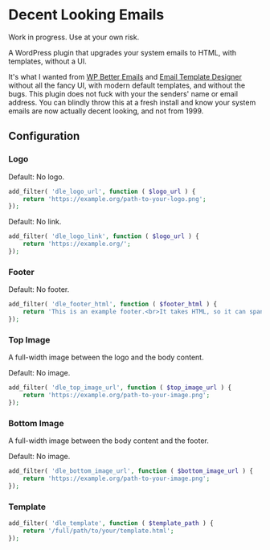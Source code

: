 # Decent Looking Emails

Work in progress. Use at your own risk.

A WordPress plugin that upgrades your system emails to HTML, with templates, without a UI.

It's what I wanted from [WP Better Emails](https://wordpress.org/plugins/wp-better-emails/) and [Email Template Designer](https://wordpress.org/plugins/wp-html-mail/) without all the fancy UI, with modern default templates, and without the bugs. This plugin does not fuck with your the senders' name or email address. You can blindly throw this at a fresh install and know your system emails are now actually decent looking, and not from 1999.

## Configuration

### Logo

Default: No logo.

```php
add_filter( 'dle_logo_url', function ( $logo_url ) {
    return 'https://example.org/path-to-your-logo.png';
});
```

Default: No link.

```php
add_filter( 'dle_logo_link', function ( $logo_url ) {
    return 'https://example.org/';
});
```

### Footer

Default: No footer.

```php
add_filter( 'dle_footer_html', function ( $footer_html ) {
    return 'This is an example footer.<br>It takes HTML, so it can span multiple lines.';
});
```

### Top Image

A full-width image between the logo and the body content.

Default: No image.

```php
add_filter( 'dle_top_image_url', function ( $top_image_url ) {
    return 'https://example.org/path-to-your-image.png';
});
```

### Bottom Image

A full-width image between the body content and the footer.

Default: No image.

```php
add_filter( 'dle_bottom_image_url', function ( $bottom_image_url ) {
    return 'https://example.org/path-to-your-image.png';
});
```

### Template

```php
add_filter( 'dle_template', function ( $template_path ) {
    return '/full/path/to/your/template.html';
});
```

